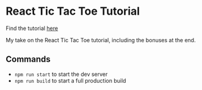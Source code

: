 # React Tic Tac Toe Tutorial

Find the tutorial [here](https://reactjs.org/tutorial/tutorial.html)

My take on the React Tic Tac Toe tutorial, including the bonuses at the end.

## Commands

- `npm run start` to start the dev server
- `npm run build` to start a full production build
